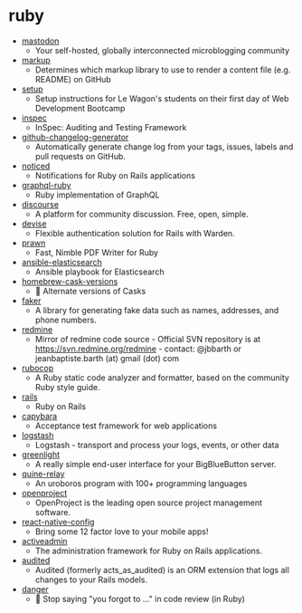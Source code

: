 # ruby
- [mastodon](https://github.com/tootsuite/mastodon)
  - Your self-hosted, globally interconnected microblogging community
- [markup](https://github.com/github/markup)
  - Determines which markup library to use to render a content file (e.g. README) on GitHub
- [setup](https://github.com/lewagon/setup)
  - Setup instructions for Le Wagon's students on their first day of Web Development Bootcamp
- [inspec](https://github.com/inspec/inspec)
  - InSpec: Auditing and Testing Framework
- [github-changelog-generator](https://github.com/github-changelog-generator/github-changelog-generator)
  - Automatically generate change log from your tags, issues, labels and pull requests on GitHub.
- [noticed](https://github.com/excid3/noticed)
  - Notifications for Ruby on Rails applications
- [graphql-ruby](https://github.com/rmosolgo/graphql-ruby)
  - Ruby implementation of GraphQL
- [discourse](https://github.com/discourse/discourse)
  - A platform for community discussion. Free, open, simple.
- [devise](https://github.com/heartcombo/devise)
  - Flexible authentication solution for Rails with Warden.
- [prawn](https://github.com/prawnpdf/prawn)
  - Fast, Nimble PDF Writer for Ruby
- [ansible-elasticsearch](https://github.com/elastic/ansible-elasticsearch)
  - Ansible playbook for Elasticsearch
- [homebrew-cask-versions](https://github.com/Homebrew/homebrew-cask-versions)
  - 🔢 Alternate versions of Casks
- [faker](https://github.com/faker-ruby/faker)
  - A library for generating fake data such as names, addresses, and phone numbers.
- [redmine](https://github.com/redmine/redmine)
  - Mirror of redmine code source - Official SVN repository is at https://svn.redmine.org/redmine - contact: @jbbarth or jeanbaptiste.barth (at) gmail (dot) com
- [rubocop](https://github.com/rubocop-hq/rubocop)
  - A Ruby static code analyzer and formatter, based on the community Ruby style guide.
- [rails](https://github.com/rails/rails)
  - Ruby on Rails
- [capybara](https://github.com/teamcapybara/capybara)
  - Acceptance test framework for web applications
- [logstash](https://github.com/elastic/logstash)
  - Logstash - transport and process your logs, events, or other data
- [greenlight](https://github.com/bigbluebutton/greenlight)
  - A really simple end-user interface for your BigBlueButton server.
- [quine-relay](https://github.com/mame/quine-relay)
  - An uroboros program with 100+ programming languages
- [openproject](https://github.com/opf/openproject)
  - OpenProject is the leading open source project management software.
- [react-native-config](https://github.com/luggit/react-native-config)
  - Bring some 12 factor love to your mobile apps!
- [activeadmin](https://github.com/activeadmin/activeadmin)
  - The administration framework for Ruby on Rails applications.
- [audited](https://github.com/collectiveidea/audited)
  - Audited (formerly acts_as_audited) is an ORM extension that logs all changes to your Rails models.
- [danger](https://github.com/danger/danger)
  - 🚫 Stop saying "you forgot to …" in code review (in Ruby)
